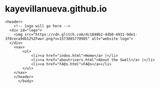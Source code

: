 # kayevillanueva.github.io
<!DOCTYPE html>
<html lang="en">

<head>
    <title>Rolling Rapids Vacations | Home</title>
    <meta charset="utf-8">
    <meta name="viewport" content="width=device-width, initial-scale=1">
    <link rel="stylesheet" href="/style.css">
</head>

<body>
  <div id="content">
    
  
    <header>
        <!-- logo will go here -->
      <div id="logo">
        <img src="https://cdn.glitch.com/dc1848b2-4db0-4911-9de1-3f0ceca9db12%2Fwwr.png?v=1573885770985" alt="website logo">
      </div>
        <nav>
            <ul> 
                <li><a href="index.html">Home</a> |</li> 
                <li><a href="aboutrivers.html">About the Swell</a> |</li>
                <li><a href="FAQs.html">FAQs</a></li> 
            </ul> 
        </nav>
        </header> 
          </body> 
</html>
